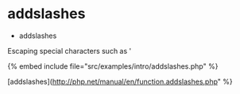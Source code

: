 # addslashes

* addslashes


Escaping special characters such as '


{% embed include file="src/examples/intro/addslashes.php" %}



[addslashes](http://php.net/manual/en/function.addslashes.php" %}


